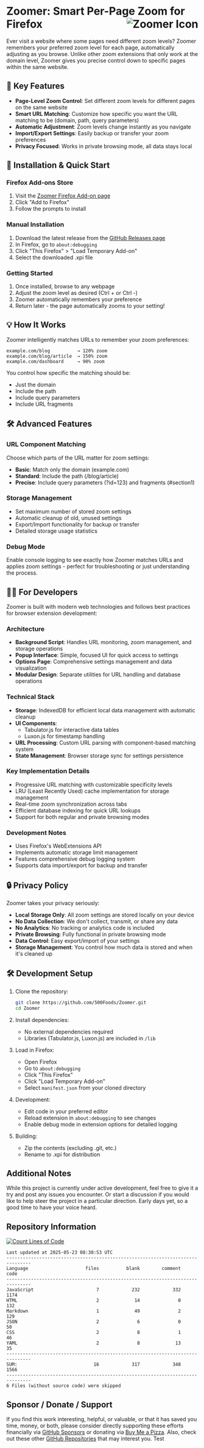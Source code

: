 # Zoomer: Smart Per-Page Zoom for Firefox <img src="icons/zoomer-48.png" align="right" alt="Zoomer Icon">

Ever visit a website where some pages need different zoom levels?
Zoomer remembers your preferred zoom level for each page, automatically adjusting as you browse.
Unlike other zoom extensions that only work at the domain level,
Zoomer gives you precise control down to specific pages within the same website.

## 🌟 Key Features

- **Page-Level Zoom Control**: Set different zoom levels for different pages on the same website
- **Smart URL Matching**: Customize how specific you want the URL matching to be (domain, path, query parameters)
- **Automatic Adjustment**: Zoom levels change instantly as you navigate
- **Import/Export Settings**: Easily backup or transfer your zoom preferences
- **Privacy Focused**: Works in private browsing mode, all data stays local

## 🚀 Installation & Quick Start

### Firefox Add-ons Store

1. Visit the [Zoomer Firefox Add-on page](https://addons.mozilla.org/firefox/addon/zoomer/)
2. Click "Add to Firefox"
3. Follow the prompts to install

### Manual Installation

1. Download the latest release from the [GitHub Releases page](https://github.com/500Foods/Zoomer/releases)
2. In Firefox, go to `about:debugging`
3. Click "This Firefox" > "Load Temporary Add-on"
4. Select the downloaded .xpi file

### Getting Started

1. Once installed, browse to any webpage
2. Adjust the zoom level as desired (Ctrl + or Ctrl -)
3. Zoomer automatically remembers your preference
4. Return later - the page automatically zooms to your setting!

## 💡 How It Works

Zoomer intelligently matches URLs to remember your zoom preferences:

``` list
example.com/blog          → 120% zoom
example.com/blog/article  → 150% zoom
example.com/dashboard     → 90% zoom
```

You control how specific the matching should be:

- Just the domain
- Include the path
- Include query parameters
- Include URL fragments

## 🛠️ Advanced Features

### URL Component Matching

Choose which parts of the URL matter for zoom settings:

- **Basic**: Match only the domain (example.com)
- **Standard**: Include the path (/blog/article)
- **Precise**: Include query parameters (?id=123) and fragments (#section1)

### Storage Management

- Set maximum number of stored zoom settings
- Automatic cleanup of old, unused settings
- Export/Import functionality for backup or transfer
- Detailed storage usage statistics

### Debug Mode

Enable console logging to see exactly how Zoomer matches URLs and applies zoom settings - perfect for troubleshooting or just understanding the process.

## 👩‍💻 For Developers

Zoomer is built with modern web technologies and follows best practices for browser extension development:

### Architecture

- **Background Script**: Handles URL monitoring, zoom management, and storage operations
- **Popup Interface**: Simple, focused UI for quick access to settings
- **Options Page**: Comprehensive settings management and data visualization
- **Modular Design**: Separate utilities for URL handling and database operations

### Technical Stack

- **Storage**: IndexedDB for efficient local data management with automatic cleanup
- **UI Components**:
  - Tabulator.js for interactive data tables
  - Luxon.js for timestamp handling
- **URL Processing**: Custom URL parsing with component-based matching system
- **State Management**: Browser storage sync for settings persistence

### Key Implementation Details

- Progressive URL matching with customizable specificity levels
- LRU (Least Recently Used) cache implementation for storage management
- Real-time zoom synchronization across tabs
- Efficient database indexing for quick URL lookups
- Support for both regular and private browsing modes

### Development Notes

- Uses Firefox's WebExtensions API
- Implements automatic storage limit management
- Features comprehensive debug logging system
- Supports data import/export for backup and transfer

## 🔒 Privacy Policy

Zoomer takes your privacy seriously:

- **Local Storage Only**: All zoom settings are stored locally on your device
- **No Data Collection**: We don't collect, transmit, or share any data
- **No Analytics**: No tracking or analytics code is included
- **Private Browsing**: Fully functional in private browsing mode
- **Data Control**: Easy export/import of your settings
- **Storage Management**: You control how much data is stored and when it's cleaned up

## 🛠️ Development Setup

1. Clone the repository:

   ```bash
   git clone https://github.com/500Foods/Zoomer.git
   cd Zoomer
   ```

2. Install dependencies:
   - No external dependencies required
   - Libraries (Tabulator.js, Luxon.js) are included in `/lib`

3. Load in Firefox:
   - Open Firefox
   - Go to `about:debugging`
   - Click "This Firefox"
   - Click "Load Temporary Add-on"
   - Select `manifest.json` from your cloned directory

4. Development:
   - Edit code in your preferred editor
   - Reload extension in `about:debugging` to see changes
   - Enable debug mode in extension options for detailed logging

5. Building:
   - Zip the contents (excluding .git, etc.)
   - Rename to .xpi for distribution

## Additional Notes

While this project is currently under active development, feel free to give it a try and post any issues you encounter.  Or start a discussion if you would like to help steer the project in a particular direction.  Early days yet, so a good time to have your voice heard.

## Repository Information

[![Count Lines of Code](https://github.com/500Foods/Zoomer/actions/workflows/main.yml/badge.svg)](https://github.com/500Foods/Zoomer/actions/workflows/main.yml)
<!--CLOC-START -->
```
Last updated at 2025-05-23 08:30:53 UTC
-------------------------------------------------------------------------------
Language                     files          blank        comment           code
-------------------------------------------------------------------------------
JavaScript                       7            232            332           1174
HTML                             2             14              0            132
Markdown                         1             49              2            129
JSON                             2              6              0             50
CSS                              2              8              1             46
YAML                             2              8             13             35
-------------------------------------------------------------------------------
SUM:                            16            317            348           1566
-------------------------------------------------------------------------------
6 Files (without source code) were skipped
```
<!--CLOC-END-->

## Sponsor / Donate / Support

If you find this work interesting, helpful, or valuable, or that it has saved you time, money, or both, please consider directly supporting these efforts financially via [GitHub Sponsors](https://github.com/sponsors/500Foods) or donating via [Buy Me a Pizza](https://www.buymeacoffee.com/andrewsimard500). Also, check out these other [GitHub Repositories](https://github.com/500Foods?tab=repositories&q=&sort=stargazers) that may interest you.
Test
